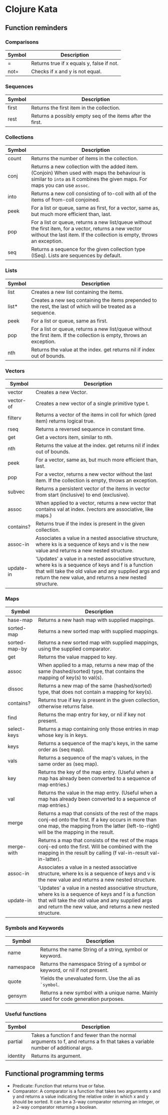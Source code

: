 # Clojure Kata

## Function reminders

### Comparisons

| Symbol | Description                               |
|--------|-------------------------------------------|
| =      | Returns true if x equals y, false if not. |
| not=   | Checks if x and y is not equal.           |

### Sequences

| Symbol | Description                                                |
|--------|------------------------------------------------------------|
| first  | Returns the first item in the collection.                  |
| rest   | Returns a possibly empty seq of the items after the first. |

### Collections

| Symbol | Description                                                                                                                                                                      |
|--------|----------------------------------------------------------------------------------------------------------------------------------------------------------------------------------|
| count  | Returns the number of items in the collection.                                                                                                                                   |
| conj   | Returns a new collection with the added item. (Conjoin) When used with maps the behaviour is similar to `into` as it combines the given maps. For maps you can use `assoc`.      |
| into   | Returns a new coll consisting of to-coll with all of the items of from-coll conjoined.                                                                                           |
| peek   | For a list or queue, same as first, for a vector, same as, but much more efficient than, last.                                                                                   |
| pop    | For a list or queue, returns a new list/queue without the first item, for a vector, returns a new vector without the last item. If the collection is empty, throws an exception. |
| seq    | Returns a sequence for the given collection type (ISeq). Lists are sequences by default.                                                                                         |

### Lists

| Symbol | Description                                                                                                            |
|--------|------------------------------------------------------------------------------------------------------------------------|
| list   | Creates a new list containing the items.                                                                               |
| list*  | Creates a new seq containing the items prepended to the rest, the last of which will be treated as a sequence.         |
| peek   | For a list or queue, same as first.                                                                                    |
| pop    | For a list or queue, returns a new list/queue without the first item. If the collection is empty, throws an exception. |
| nth    | Returns the value at the index. get returns nil if index out of bounds.                                                |

### Vectors

| Symbol    | Description                                                                                                                                                                                                              |
|-----------|--------------------------------------------------------------------------------------------------------------------------------------------------------------------------------------------------------------------------|
| vector    | Creates a new Vector.                                                                                                                                                                                                    |
| vector-of | Creates a new vector of a single primitive type t.                                                                                                                                                                       |
| filterv   | Returns a vector of the items in coll for which (pred item) returns logical true.                                                                                                                                        |
| rseq      | Returns a reversed sequence in constant time.                                                                                                                                                                            |
| get       | Get a vectors item, similar to nth.                                                                                                                                                                                      |
| nth       | Returns the value at the index. get returns nil if index out of bounds.                                                                                                                                                  |
| peek      | For a vector, same as, but much more efficient than, last.                                                                                                                                                               |
| pop       | For a vector, returns a new vector without the last item. If the collection is empty, throws an exception.                                                                                                               |
| subvec    | Returns a persistent vector of the items in vector from start (inclusive) to end (exclusive).                                                                                                                            |
| assoc     | When applied to a vector, returns a new vector that contains val at index. (vectors are associative, like maps.)                                                                                                         |
| contains? | Returns true if the index is present in the given collection.                                                                                                                                                            |
| assoc-in  | Associates a value in a nested associative structure, where ks is a sequence of keys and v is the new value and returns a new nested structure.                                                                          |
| update-in | 'Updates' a value in a nested associative structure, where ks is a sequence of keys and f is a function that will take the old value and any supplied args and return the new value, and returns a new nested structure. |

### Maps

| Symbol        | Description                                                                                                                                                                                                              |
|---------------|--------------------------------------------------------------------------------------------------------------------------------------------------------------------------------------------------------------------------|
| hase-map      | Returns a new hash map with supplied mappings.                                                                                                                                                                           |
| sorted-map    | Returns a new sorted map with supplied mappings.                                                                                                                                                                         |
| sorted-map-by | Returns a new sorted map with supplied mappings, using the supplied comparator.                                                                                                                                          |
| get           | Returns the value mapped to key.                                                                                                                                                                                         |
| assoc         | When applied to a map, returns a new map of the same (hashed/sorted) type, that contains the mapping of key(s) to val(s).                                                                                                |
| dissoc        | Returns a new map of the same (hashed/sorted) type, that does not contain a mapping for key(s).                                                                                                                          |
| contains?     | Returns true if key is present in the given collection, otherwise returns false.                                                                                                                                         |
| find          | Returns the map entry for key, or nil if key not present.                                                                                                                                                                |
| select-keys   | Returns a map containing only those entries in map whose key is in keys.                                                                                                                                                 |
| keys          | Returns a sequence of the map's keys, in the same order as (seq map).                                                                                                                                                    |
| vals          | Returns a sequence of the map's values, in the same order as (seq map).                                                                                                                                                  |
| key           | Returns the key of the map entry. (Useful when a map has already been converted to a sequence of map entries.)                                                                                                           |
| val           | Returns the value in the map entry. (Useful when a map has already been converted to a sequence of map entries.)                                                                                                         |
| merge         | Returns a map that consists of the rest of the maps conj-ed onto the first.  If a key occurs in more than one map, the mapping from the latter (left-to-right) will be the mapping in the result.                        |
| merge-with    | Returns a map that consists of the rest of the maps conj-ed onto the first. Will be combined with the mapping in the result by calling (f val-in-result val-in-latter).                                                  |
| assoc-in      | Associates a value in a nested associative structure, where ks is a sequence of keys and v is the new value and returns a new nested structure.                                                                          |
| update-in     | 'Updates' a value in a nested associative structure, where ks is a sequence of keys and f is a function that will take the old value and any supplied args and return the new value, and returns a new nested structure. |

### Symbols and Keywords

| Symbol    | Description                                                                        |
|-----------|------------------------------------------------------------------------------------|
| name      | Returns the name String of a string, symbol or keyword.                            |
| namespace | Returns the namespace String of a symbol or keyword, or nil if not present.        |
| quote     | Yields the unevaluated form. Use the ali as `` `symbol ``.                         |
| gensym    | Returns a new symbol with a unique name. Mainly used for code generation purposes. |

### Useful functions

| Symbol   | Description                                                                                                                    |
|----------|--------------------------------------------------------------------------------------------------------------------------------|
| partial  | Takes a function f and fewer than the normal arguments to f, and returns a fn that takes a variable number of additional args. |
| identity | Returns its argument.                                                                                                          |

## Functional programming terms

- Predicate: Function that returns true or false.
- Comparator: A comparator is a function that takes two arguments x and y and
  returns a value indicating the relative order in which x and y should be
  sorted. It can be a 3-way comparator returning an integer, or a 2-way
  comparator returning a boolean.
